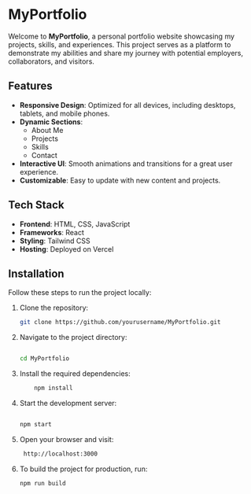 # MyPortfolio

Welcome to **MyPortfolio**, a personal portfolio website showcasing my projects, skills, and experiences. This project serves as a platform to demonstrate my abilities and share my journey with potential employers, collaborators, and visitors.

## Features
- **Responsive Design**: Optimized for all devices, including desktops, tablets, and mobile phones.
- **Dynamic Sections**:
  - About Me
  - Projects
  - Skills
  - Contact
- **Interactive UI**: Smooth animations and transitions for a great user experience.
- **Customizable**: Easy to update with new content and projects.

## Tech Stack
- **Frontend**: HTML, CSS, JavaScript
- **Frameworks**: React
- **Styling**: Tailwind CSS 
- **Hosting**: Deployed on Vercel

## Installation

Follow these steps to run the project locally:

1. Clone the repository:
   ```bash
   git clone https://github.com/yourusername/MyPortfolio.git

2. Navigate to the project directory:

    ``` bash

    cd MyPortfolio


3. Install the required dependencies:

    ```bash
        npm install

4. Start the development server:

      ```bash
      
      npm start

5. Open your browser and visit:
   ```bash
    http://localhost:3000
6. To build the project for production, run:

    ```bash
    npm run build
